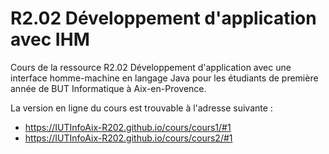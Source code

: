 # R2.02 Développement d'application avec IHM
Cours de la ressource R2.02 Développement d'application avec une interface homme-machine en langage Java pour les étudiants de première année de BUT Informatique à Aix-en-Provence.

La version en ligne du cours est trouvable à l'adresse suivante : 
- <https://IUTInfoAix-R202.github.io/cours/cours1/#1>
- <https://IUTInfoAix-R202.github.io/cours/cours2/#1>
